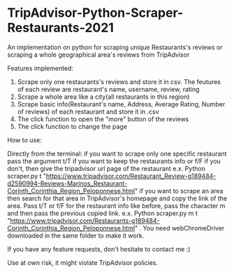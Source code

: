 # TripAdvisor-Python-Scraper-Restaurants-2021 
An implementation on python for scraping unique Restaurants's reviews or scraping a whole geographical area's reviews from TripAdvisor

Features implemented:
1) Scrape only one restaurants's reviews and store it in csv. The feutures of each review are restaurant's name, username, review, rating 
2) Scrape a whole area like a city(all restaurants in this region)
3) Scrape basic info(Restaurant's name, Address, Average Rating, Number of reviews) of each restaurant and store it in .csv
4) The click function to open the "more" button of the reviews
5) The click function to change the page

How to use:

Directly from the terminal: 
if you want to scrape only one specific restaurant pass the argument t/T if you want to keep the restaurants info or f/F if you don't, then give the tripadvisor url page of the restaurant e.x. Python scraper.py t "https://www.tripadvisor.com/Restaurant_Review-g189484-d2590994-Reviews-Marinos_Restaurant-Corinth_Corinthia_Region_Peloponnese.html"
if you want to scrape an area then search for that area in TripAdvisor's homepage and copy the link of the area. Pass t/T or f/F for the restaurant info like before, pass the character m and then pass the previous copied link. e.x. Python scraper.py m t "https://www.tripadvisor.com/Restaurants-g189484-Corinth_Corinthia_Region_Peloponnese.html" .
You need webChromeDriver downloaded in the same folder to make it work.

If you have any feature requests, don't hesitate to contact me :)

Use at own risk, it might violate TripAdvisor policies.
